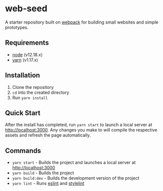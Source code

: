 # web-seed

A starter repository built on [webpack](https://webpack.js.org/) for building small websites and simple prototypes.

## Requirements

* [node](https://nodejs.org) (v12.18.x)
* [yarn](https://yarnpkg.com) (v1.17.x)

## Installation

1. Clone the repository
2. `cd` into the created directory
3. Run `yarn install`

## Quick Start

After the install has completed, run `yarn start` to launch a local server at [http://localhost:3000](http://localhost:3000). Any changes you make to will compile the respective assets and refresh the page automatically.

## Commands

* `yarn start` - Builds the project and launches a local server at [http://localhost:3000](http://localhost:3000)
* `yarn build` - Builds the project
* `yarn build:dev` - Builds the development version of the project
* `yarn lint` - Runs [eslint](https://eslint.org/) and [stylelint](https://stylelint.io/)
